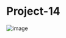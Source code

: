 # Project-14

![image](https://github.com/user-attachments/assets/6139f83c-748c-4015-af0d-c222c0614220)
